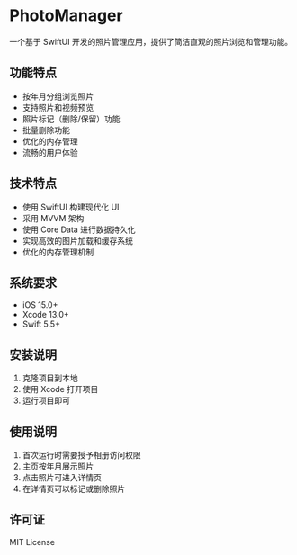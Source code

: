 # PhotoManager

一个基于 SwiftUI 开发的照片管理应用，提供了简洁直观的照片浏览和管理功能。

## 功能特点

- 按年月分组浏览照片
- 支持照片和视频预览
- 照片标记（删除/保留）功能
- 批量删除功能
- 优化的内存管理
- 流畅的用户体验

## 技术特点

- 使用 SwiftUI 构建现代化 UI
- 采用 MVVM 架构
- 使用 Core Data 进行数据持久化
- 实现高效的图片加载和缓存系统
- 优化的内存管理机制

## 系统要求

- iOS 15.0+
- Xcode 13.0+
- Swift 5.5+

## 安装说明

1. 克隆项目到本地
2. 使用 Xcode 打开项目
3. 运行项目即可

## 使用说明

1. 首次运行时需要授予相册访问权限
2. 主页按年月展示照片
3. 点击照片可进入详情页
4. 在详情页可以标记或删除照片

## 许可证

MIT License 
